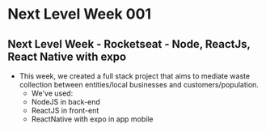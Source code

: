 # Next Level Week 001
## Next Level Week - Rocketseat - Node, ReactJs, React Native with expo

- This week, we created a full stack project that aims to mediate waste collection between entities/local businesses and customers/population.
   - We've used:
   - NodeJS in back-end
   - ReactJS in front-ent
   - ReactNative with expo in app mobile 
